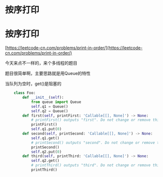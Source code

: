 # 按序打印



# 按序打印

[https://leetcode-cn.com/problems/print-in-order/](https://leetcode-cn.com/problems/print-in-order/)



今天来点不一样的，来个多线程的题目

题目很简单啊，主要思路就是用Queue的特性

当队列为空时，get()是阻塞的

```python
    class Foo:
        def __init__(self):
            from queue import Queue
            self.q1 = Queue()
            self.q2 = Queue()
        def first(self, printFirst: 'Callable[[], None]') -> None:
            # printFirst() outputs "first". Do not change or remove this line.
            printFirst()
            self.q1.put(0)
        def second(self, printSecond: 'Callable[[], None]') -> None:
            self.q1.get()
            # printSecond() outputs "second". Do not change or remove this line.
            printSecond()
            self.q2.put(0)
        def third(self, printThird: 'Callable[[], None]') -> None:
            self.q2.get()
            # printThird() outputs "third". Do not change or remove this line.
            printThird()
```
